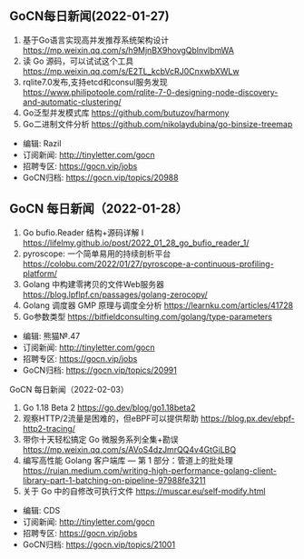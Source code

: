 ## GoCN每日新闻(2022-01-27)

1. 基于Go语言实现高并发推荐系统架构设计 https://mp.weixin.qq.com/s/h9MjnBX9hovgQblnvlbmWA
2. 读 Go 源码，可以试试这个工具 https://mp.weixin.qq.com/s/E2TL_kcbVcRJ0CnxwbXWLw
3. rqlite7.0发布,支持etcd和consul服务发现 https://www.philipotoole.com/rqlite-7-0-designing-node-discovery-and-automatic-clustering/
4. Go泛型并发模式库 https://github.com/butuzov/harmony
5. Go二进制文件分析 https://github.com/nikolaydubina/go-binsize-treemap

* 编辑: Razil
* 订阅新闻: http://tinyletter.com/gocn
* 招聘专区: https://gocn.vip/jobs 
* GoCN归档: https://gocn.vip/topics/20988 

## GoCN 每日新闻（2022-01-28）

1. Go bufio.Reader 结构+源码详解 I https://lifelmy.github.io/post/2022_01_28_go_bufio_reader_1/
2. pyroscope: 一个简单易用的持续剖析平台 https://colobu.com/2022/01/27/pyroscope-a-continuous-profiling-platform/
3. Golang 中构建零拷贝的文件Web服务器 https://blog.lpflpf.cn/passages/golang-zerocopy/
4. Golang 调度器 GMP 原理与调度全分析 https://learnku.com/articles/41728
5. Go参数类型 https://bitfieldconsulting.com/golang/type-parameters

* 编辑: 熊猫№.47
* 订阅新闻: http://tinyletter.com/gocn
* 招聘专区: https://gocn.vip/jobs
* GoCN归档: https://gocn.vip/topics/20991

GoCN 每日新闻（2022-02-03）

1. Go 1.18 Beta 2 https://go.dev/blog/go1.18beta2
2. 观察HTTP/2流量是困难的，但eBPF可以提供帮助 https://blog.px.dev/ebpf-http2-tracing/
3. 带你十天轻松搞定 Go 微服务系列全集+勘误 https://mp.weixin.qq.com/s/AVoS4dzJmrQQ4v4GtGiLBQ
4. 编写高性能 Golang 客户端库 — 第 1 部分：管道上的批处理 https://ruian.medium.com/writing-high-performance-golang-client-library-part-1-batching-on-pipeline-97988fe3211
5. 关于 Go 中的自修改可执行文件 https://muscar.eu/self-modify.html

* 编辑: CDS
* 订阅新闻: http://tinyletter.com/gocn
* 招聘专区: https://gocn.vip/jobs
* GoCN归档: https://gocn.vip/topics/21001
